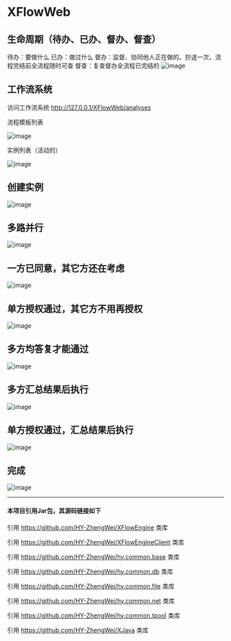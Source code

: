# XFlowWeb

生命周期（待办、已办、督办、督查）
------
待办：要做什么
已办：做过什么
督办：监督、协同他人正在做的。抄送一次，流程完结前全流程随时可查
督查：复查督办全流程已完结的
![image](images/000.生命周期.png)





工作流系统
------

访问工作流系统 http://127.0.0.1/XFlowWeb/analyses

流程模板列表

![image](images/000.工作流模板列表.png)

实例列表（活动的）

![image](images/000.流程实例列表（活动的）.png)





创建实例
------
![image](images/001.创建.png)


多路并行
------
![image](images/002.多路并行.png)


一方已同意，其它方还在考虑
------
![image](images/003.一方已同意-其它方在考虑.png)


单方授权通过，其它方不用再授权
------
![image](images/004.单方授权-其它方不再授权.png)


多方均答复才能通过
------
![image](images/004.双方均答复.png)


多方汇总结果后执行
------
![image](images/005.汇总结果后执行.png)


单方授权通过，汇总结果后执行
------
![image](images/005.汇总结果后执行（单方授权）.png)


完成
------
![image](images/006.完成.png)



---
#### 本项目引用Jar包，其源码链接如下
引用 https://github.com/HY-ZhengWei/XFlowEngine 类库

引用 https://github.com/HY-ZhengWei/XFlowEngineClient 类库

引用 https://github.com/HY-ZhengWei/hy.common.base 类库

引用 https://github.com/HY-ZhengWei/hy.common.db 类库

引用 https://github.com/HY-ZhengWei/hy.common.file 类库

引用 https://github.com/HY-ZhengWei/hy.common.net 类库

引用 https://github.com/HY-ZhengWei/hy.common.tpool 类库

引用 https://github.com/HY-ZhengWei/XJava 类库